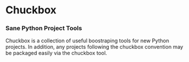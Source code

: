 # Chuckbox
### Sane Python Project Tools

Chuckbox is a collection of useful boostraping tools for new Python projects.
In addition, any projects following the chuckbox convention may be packaged
easily via the chuckbox tool.